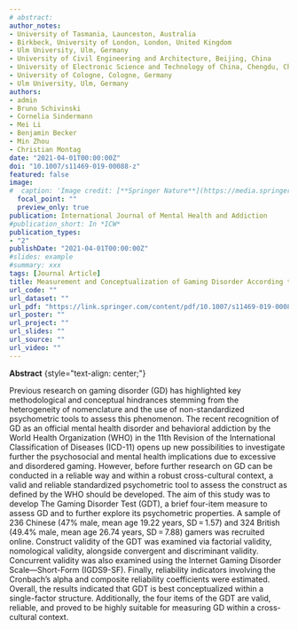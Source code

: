 ```yaml
---
# abstract: 
author_notes:
- University of Tasmania, Launceston, Australia
- Birkbeck, University of London, London, United Kingdom
- Ulm University, Ulm, Germany
- University of Civil Engineering and Architecture, Beijing, China
- University of Electronic Science and Technology of China, Chengdu, China
- University of Cologne, Cologne, Germany
- Ulm University, Ulm, Germany
authors:
- admin
- Bruno Schivinski
- Cornelia Sindermann
- Mei Li
- Benjamin Becker
- Min Zhou
- Christian Montag
date: "2021-04-01T00:00:00Z"
doi: "10.1007/s11469-019-00088-z"
featured: false
image:
#  caption: 'Image credit: [**Springer Nature**](https://media.springernature.com/w138/springer-static/cover/journal/11469.jpg)'
  focal_point: ""
  preview_only: true
publication: International Journal of Mental Health and Addiction
#publication_short: In *ICW*
publication_types:
- "2"
publishDate: "2021-04-01T00:00:00Z"
#slides: example
#summary: xxx
tags: [Journal Article]
title: Measurement and Conceptualization of Gaming Disorder According to the World Health Organization Framework:the Development of the Gaming Disorder Test
url_code: ""
url_dataset: ""
url_pdf: "https://link.springer.com/content/pdf/10.1007/s11469-019-00088-z.pdf?pdf=button"
url_poster: ""
url_project: ""
url_slides: ""
url_source: ""
url_video: ""
---
```

**Abstract**
{style="text-align: center;"}

Previous research on gaming disorder (GD) has highlighted key methodological and conceptual hindrances stemming from the heterogeneity of nomenclature and the use of non-standardized psychometric tools to assess this phenomenon. The recent recognition of GD as an official mental health disorder and behavioral addiction by the World Health Organization (WHO) in the 11th Revision of the International Classification of Diseases (ICD-11) opens up new possibilities to investigate further the psychosocial and mental health implications due to excessive and disordered gaming. However, before further research on GD can be conducted in a reliable way and within a robust cross-cultural context, a valid and reliable standardized psychometric tool to assess the construct as defined by the WHO should be developed. The aim of this study was to develop The Gaming Disorder Test (GDT), a brief four-item measure to assess GD and to further explore its psychometric properties. A sample of 236 Chinese (47% male, mean age 19.22 years, SD = 1.57) and 324 British (49.4% male, mean age 26.74 years, SD = 7.88) gamers was recruited online. Construct validity of the GDT was examined via factorial validity, nomological validity, alongside convergent and discriminant validity. Concurrent validity was also examined using the Internet Gaming Disorder Scale—Short-Form (IGDS9-SF). Finally, reliability indicators involving the Cronbach’s alpha and composite reliability coefficients were estimated. Overall, the results indicated that GDT is best conceptualized within a single-factor structure. Additionally, the four items of the GDT are valid, reliable, and proved to be highly suitable for measuring GD within a cross-cultural context.